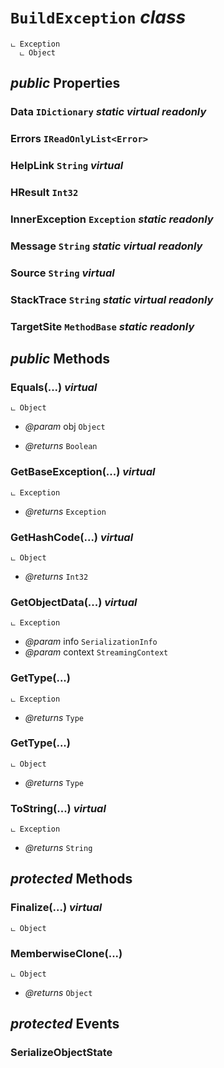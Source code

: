 # <code><span title="undefined">BuildException</span></code> *class*

```
ட Exception
  ட Object
```



## *public* Properties

### Data <code><span title="undefined">IDictionary</span></code> *static* *virtual* *readonly*



### Errors <code><span title="undefined">IReadOnlyList</span><<span title="undefined">Error</span>></code>



### HelpLink <code><span title="undefined">String</span></code> *virtual*



### HResult <code><span title="undefined">Int32</span></code>



### InnerException <code><span title="undefined">Exception</span></code> *static* *readonly*



### Message <code><span title="undefined">String</span></code> *static* *virtual* *readonly*



### Source <code><span title="undefined">String</span></code> *virtual*



### StackTrace <code><span title="undefined">String</span></code> *static* *virtual* *readonly*



### TargetSite <code><span title="undefined">MethodBase</span></code> *static* *readonly*





## *public* Methods

### Equals(...) *virtual*

```
ட Object
```



- *@param* obj <code><span title="undefined">Object</span></code>

- *@returns* <code><span title="undefined">Boolean</span></code>

### GetBaseException(...) *virtual*

```
ட Exception
```



- *@returns* <code><span title="undefined">Exception</span></code>

### GetHashCode(...) *virtual*

```
ட Object
```



- *@returns* <code><span title="undefined">Int32</span></code>

### GetObjectData(...) *virtual*

```
ட Exception
```



- *@param* info <code><span title="undefined">SerializationInfo</span></code>
- *@param* context <code><span title="undefined">StreamingContext</span></code>



### GetType(...)

```
ட Exception
```



- *@returns* <code><span title="undefined">Type</span></code>

### GetType(...)

```
ட Object
```



- *@returns* <code><span title="undefined">Type</span></code>

### ToString(...) *virtual*

```
ட Exception
```



- *@returns* <code><span title="undefined">String</span></code>

## *protected* Methods

### Finalize(...) *virtual*

```
ட Object
```





### MemberwiseClone(...)

```
ட Object
```



- *@returns* <code><span title="undefined">Object</span></code>

## *protected* Events

### SerializeObjectState

